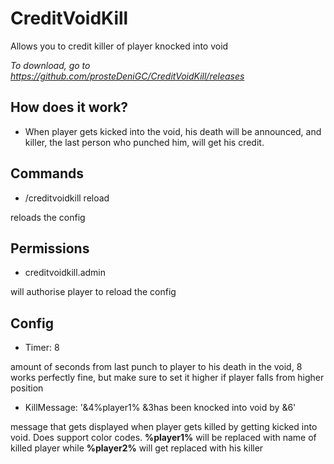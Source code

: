 # CreditVoidKill
Allows you to credit killer of player knocked into void

*To download, go to https://github.com/prosteDeniGC/CreditVoidKill/releases*

## How does it work?

* When player gets kicked into the void, his death will be announced, and killer, the last person who punched him, will get his credit.

## Commands

* /creditvoidkill reload

reloads the config

## Permissions

* creditvoidkill.admin

will authorise player to reload the config

## Config

* Timer: 8

amount of seconds from last punch to player to his death in the void, 8 works perfectly fine, but make sure to set it higher if player falls from higher position

* KillMessage: '&4%player1% &3has been knocked into void by &6<player2>'
  
message that gets displayed when player gets killed by getting kicked into void. Does support color codes. **%player1%** will be replaced with name of killed player while **%player2%** will get replaced with his killer

